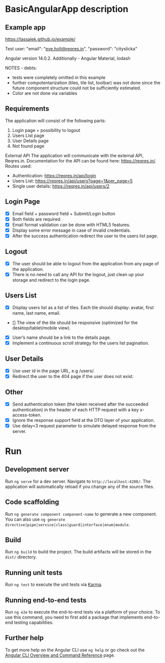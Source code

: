 # BasicAngularApp description
## Example app
https://lassalek.github.io/example/

Test user: 
"email": "eve.holt@reqres.in",
"password": "cityslicka"

Angular version 14.0.2.
Additionally - Angular Material, lodash

NOTES - debts:
- tests were completely omitted in this example
- further compotentarization (tiles, tile list, toolbar) was not done since the future component structure could not be sufficiently estimated.
- Color are not done via variables

## Requirements
The application will consist of the following parts:
1. Login page + possibility to logout
2. Users List page
3. User Details page
4. Not found page

External API
The application will communicate with the external API, Reqres.in. Documentation for the
API can be found here: https://reqres.in/. 
Routes used:
- Authentication: https://reqres.in/api/login
- Users List: https://reqres.in/api/users?page=1&per_page=5
- Single user details: https://reqres.in/api/users/2

## Login Page
- [x] Email field + password field + Submit/Login button
- [x] Both fields are required.
- [x] Email format validation can be done with HTML5 features.
- [x] Display some error message in case of invalid credentials.
- [x] After the success authentication redirect the user to the users list page.

## Logout
- [x] The user should be able to logout from the application from any page of the
  application.
- [x] There is no need to call any API for the logout, just clean up your storage and
  redirect to the login page.

## Users List
- [x] Display users list as a list of tiles. Each tile should display: avatar, first name, last
  name, email.
- [] The view of the tile should be responsive (optimized for the desktop/tablet/mobile
  view).
- [x] User’s name should be a link to the details page.
- [x] Implement a continuous scroll strategy for the users list pagination.

## User Details
- [x] Use user id in the page URL, e.g <AppRoot>/users/<userId>.
- [x] Redirect the user to the 404 page if the user does not exist.

## Other
- [x] Send authentication token (the token received after the succeeded authentication) in the header of each HTTP request with a key x-access-token.
- [x] Ignore the response support field at the DTO layer of your application.
- [x] Use delay=3 request parameter to simulate delayed response from the server.

# Run 
## Development server

Run `ng serve` for a dev server. Navigate to `http://localhost:4200/`. The application will automatically reload if you change any of the source files.

## Code scaffolding

Run `ng generate component component-name` to generate a new component. You can also use `ng generate directive|pipe|service|class|guard|interface|enum|module`.

## Build

Run `ng build` to build the project. The build artifacts will be stored in the `dist/` directory.

## Running unit tests

Run `ng test` to execute the unit tests via [Karma](https://karma-runner.github.io).

## Running end-to-end tests

Run `ng e2e` to execute the end-to-end tests via a platform of your choice. To use this command, you need to first add a package that implements end-to-end testing capabilities.

## Further help

To get more help on the Angular CLI use `ng help` or go check out the [Angular CLI Overview and Command Reference](https://angular.io/cli) page.
